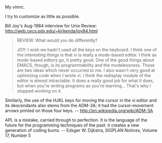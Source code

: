 My vimrc.

I try to customize as little as possible.



Bill Joy's Aug-1984 interview for Unix Review: http://web.cecs.pdx.edu/~kirkenda/joy84.html

> REVIEW: What would you do differently?
>
> JOY: I wish we hadn't used all the keys on the keyboard. I think one of the
> interesting things is that vi is really a mode-based editor. I think as
> mode-based editors go, it pretty good. One of the good things about EMACS,
> though, is its programmability and the modelessness. Those are two ideas
> which never occurred to me. I also wasn't very good at optimizing code when
> I wrote vi. I think the redisplay module of the editor is almost intractable.
> It does a really good job for what it does, but when you're writing programs
> as you're learning... That's why I stopped working on it.


Similarly, the use of the HJKL keys for moving the cursor in the vi editor and
its descendants also stems from the ADM-3A; it had the cursor-movement arrows
printed on those four keys.
	-- http://en.wikipedia.org/wiki/ADM-3A


APL is a mistake, carried through to perfection.  It is the language of the
future for the programming techniques of the past: it creates a new generation
of coding bums.
	-- Edsger W. Dijkstra, SIGPLAN Notices, Volume 17, Number 5
